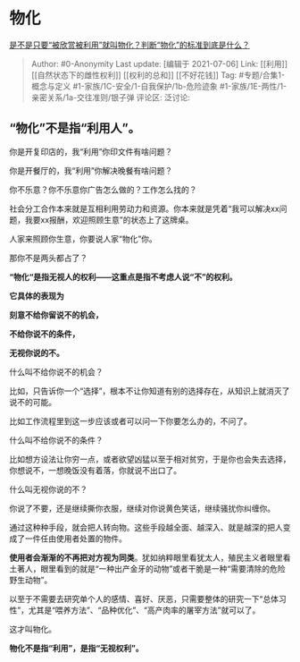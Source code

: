 # 物化
[是不是只要“被欣赏被利用”就叫物化？判断“物化”的标准到底是什么？](https://www.zhihu.com/question/455400623/answer/1982376135)

> Author: #0-Anonymity
> Last update: [编辑于 2021-07-06]
> Link: [[利用]] [[自然状态下的雌性权利]] [[权利的总和]] [[不好花钱]]
> Tag: #专题/合集1-概念与定义 #1-家族/1C-安全/1-自我保护/1b-危险迹象 #1-家族/1E-两性/1-亲密关系/1a-交往准则/银子弹
> 评论区:
> 泛讨论:

## **“物化”不是指“利用人”。**

你是开复印店的，我“利用”你印文件有啥问题？

你是开餐厅的，我“利用”你解决晚餐有啥问题？

你不乐意？你不乐意你广告怎么做的？工作怎么找的？

社会分工合作本来就是互相利用劳动力和资源。你本来就是凭着“我可以解决xx问题，我要xx报酬，欢迎照顾生意”的状态上了这牌桌。

人家来照顾你生意，你要说人家“物化”你。

那你不是两头都占了？

**“物化“是指无视人的权利——这重点是指不考虑人说“不”的权利。**

**它具体的表现为**

**刻意不给你留说不的机会，**

**不给你说不的条件，**

**无视你说的不。**

什么叫不给你说不的机会？

比如，只告诉你一个“选择”，根本不让你知道有别的选择存在，从知识上就消灭了说不的可能。

比如工作流程里到这一步应该或者可以问一下你要怎么办的，不问了。

什么叫不给你说不的条件？

比如想方设法让你穷一点，或者欲望凶猛以至于相对贫穷，于是你也会失去选择，你想说不，一想晚饭没有着落，你就说不出口了。

什么叫无视你说的不？

你说了不要，还是继续撕你衣服，继续对你说黄色笑话，继续骚扰你纠缠你。

通过这种种手段，就会把人转向物。这些手段越全面、越深入、就是越深的把人变成了一件任由使用者处置的物件。

**使用者会渐渐的不再把对方视为同类**。犹如纳粹眼里看犹太人，殖民主义者眼里看土著人，眼里看到的就是“一种出产金牙的动物”或者干脆是一种“需要清除的危险野生动物”。

以至于不需要去研究单个人的感情、喜好、厌恶，只需要整体的研究一下“总体习性”，尤其是“喂养方法”、“品种优化”、“高产肉率的屠宰方法”就可以了。

这才叫物化。

**物化不是指“利用”，是指“无视权利”。**
